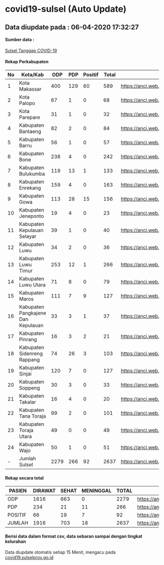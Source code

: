 # covid19-sulsel (Auto Update)

## Data diupdate pada : 06-04-2020 17:32:27

#### Sumber data :
[Sulsel Tanggap COVID-19](https://covid19.sulselprov.go.id)

#### Rekap Perkabupaten 
|No|Kota/Kab|ODP|PDP|Positif|Total|Link|
| --- | --- | --- | --- | --- | --- | --- |
|1|Kota Makassar|400|129|60|589|https://anci.web.id/cor/kota_makassar.html|
|2|Kota Palopo|67|1|0|68|https://anci.web.id/cor/kota_palopo.html|
|3|Kota Parepare|31|1|0|32|https://anci.web.id/cor/kota_parepare.html|
|4|Kabupaten Bantaeng|82|2|0|84|https://anci.web.id/cor/kabupaten_bantaeng.html|
|5|Kabupaten Barru|56|1|0|57|https://anci.web.id/cor/kabupaten_barru.html|
|6|Kabupaten Bone|238|4|0|242|https://anci.web.id/cor/kabupaten_bone.html|
|7|Kabupaten Bulukumba|119|13|1|133|https://anci.web.id/cor/kabupaten_bulukumba.html|
|8|Kabupaten Enrekang|159|4|0|163|https://anci.web.id/cor/kabupaten_enrekang.html|
|9|Kabupaten Gowa|113|28|15|156|https://anci.web.id/cor/kabupaten_gowa.html|
|10|Kabupaten Jeneponto|19|4|0|23|https://anci.web.id/cor/kabupaten_jeneponto.html|
|11|Kabupaten Kepulauan Selayar|39|1|0|40|https://anci.web.id/cor/kabupaten_kepulauan_selayar.html|
|12|Kabupaten Luwu|34|2|0|36|https://anci.web.id/cor/kabupaten_luwu.html|
|13|Kabupaten Luwu Timur|253|12|1|266|https://anci.web.id/cor/kabupaten_luwu_timur.html|
|14|Kabupaten Luwu Utara|71|8|0|79|https://anci.web.id/cor/kabupaten_luwu_utara.html|
|15|Kabupaten Maros|111|7|9|127|https://anci.web.id/cor/kabupaten_maros.html|
|16|Kabupaten Pangkajene Dan Kepulauan|33|3|1|37|https://anci.web.id/cor/kabupaten_pangkajene_dan_kepulauan.html|
|17|Kabupaten Pinrang|16|3|2|21|https://anci.web.id/cor/kabupaten_pinrang.html|
|18|Kabupaten Sidenreng Rappang|74|26|3|103|https://anci.web.id/cor/kabupaten_sidenreng_rappang.html|
|19|Kabupaten Sinjai|120|7|0|127|https://anci.web.id/cor/kabupaten_sinjai.html|
|20|Kabupaten Soppeng|30|3|0|33|https://anci.web.id/cor/kabupaten_soppeng.html|
|21|Kabupaten Takalar|16|4|0|20|https://anci.web.id/cor/kabupaten_takalar.html|
|22|Kabupaten Tana Toraja|99|2|0|101|https://anci.web.id/cor/kabupaten_tana_toraja.html|
|23|Kabupaten Toraja Utara|49|0|0|49|https://anci.web.id/cor/kabupaten_toraja_utara.html|
|24|Kabupaten Wajo|50|1|0|51|https://anci.web.id/cor/kabupaten_wajo.html|
|-|Jumlah Sulsel|2279|266|92|2637|https://anci.web.id/cor/jumlah_sulsel.html|

#### Rekap secara total

| PASIEN | DIRAWAT | SEHAT | MENINGGAL | TOTAL | LINK |
| ---- | -------- | ---- | ---- |  ---- | ---- |
| ODP | 1616  | 663  | 0 | 2279 | https://anci.web.id/cor/odp_detail.html |
| PDP | 234  | 21  | 11  | 266 | https://anci.web.id/cor/pdp_detail.html |
| POSITIF | 66  | 19  | 7  | 92 | https://anci.web.id/cor/positif_detail.html |
| JUMLAH | 1916 | 703 | 18 | 2637 | https://anci.web.id/cor/jumlah_sulsel.html |

 
#### Berisi data dalam format csv, data sebaran sampai dengan tingkat kelurahan

Data diupdate otomatis setiap 15 Menit, mengacu pada [covid19.sulselprov.go.id](https://covid19.sulselprov.go.id)


